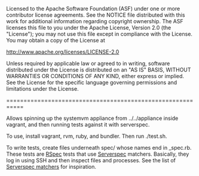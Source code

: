 Licensed to the Apache Software Foundation (ASF) under one
or more contributor license agreements.  See the NOTICE file
distributed with this work for additional information
regarding copyright ownership.  The ASF licenses this file
to you under the Apache License, Version 2.0 (the
"License"); you may not use this file except in compliance
with the License.  You may obtain a copy of the License at

  http://www.apache.org/licenses/LICENSE-2.0

Unless required by applicable law or agreed to in writing,
software distributed under the License is distributed on an
"AS IS" BASIS, WITHOUT WARRANTIES OR CONDITIONS OF ANY
KIND, either express or implied.  See the License for the
specific language governing permissions and limitations
under the License.

===========================================================

Allows spinning up the systemvm appliance from ../../appliance inside
vagrant, and then running tests against it with serverspec.

To use, install vagrant, rvm, ruby, and bundler. Then run ./test.sh.

To write tests, create files underneath spec/ whose names end in
_spec.rb. These tests are [RSpec](http://rspec.info/) tests that use
[Serverspec](http://serverspec.org/) matchers. Basically, they log
in using SSH and then inspect files and processes. See the list of
[Serverspec matchers](http://serverspec.org/resource_types.html)
for inspiration.

